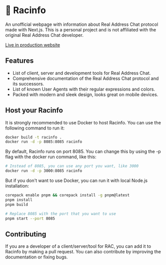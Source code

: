 # 🍵 Racinfo

An unofficial webpage with information about Real Address Chat protocol made with Next.js.
This is a personal project and is not affiliated with the original Real Address Chat developer.

[Live in production website](https://racinfo.meex.lol)

## Features

- List of client, server and development tools for Real Address Chat.
- Comprehensive documentation of the Real Address Chat protocol and its successors.
- List of known User Agents with their regular expressions and colors.
- Packed with modern and sleek design, looks great on mobile devices.

## Host your Racinfo

It is strongly recommended to use Docker to host Racinfo. You can use the following command to run it:

```bash
docker build -t racinfo .
docker run -d -p 8085:8085 racinfo
```

By default, Racinfo runs on port 8085. You can change this by using the -p flag with the docker run command, like this:

```bash
# Instead of 8085, you can use any port you want, like 3000
docker run -d -p 3000:8085 racinfo
```

But if you don't want to use Docker, you can run it with local Node.js installation:

```bash
corepack enable pnpm && corepack install -g pnpm@latest
pnpm install 
pnpm build

# Replace 8085 with the port that you want to use
pnpm start --port 8085
```

## Contributing

If you are a developer of a client/server/tool for RAC, you can add it to Racinfo by making a pull request.
You can also contribute by improving the documentation or fixing bugs.
